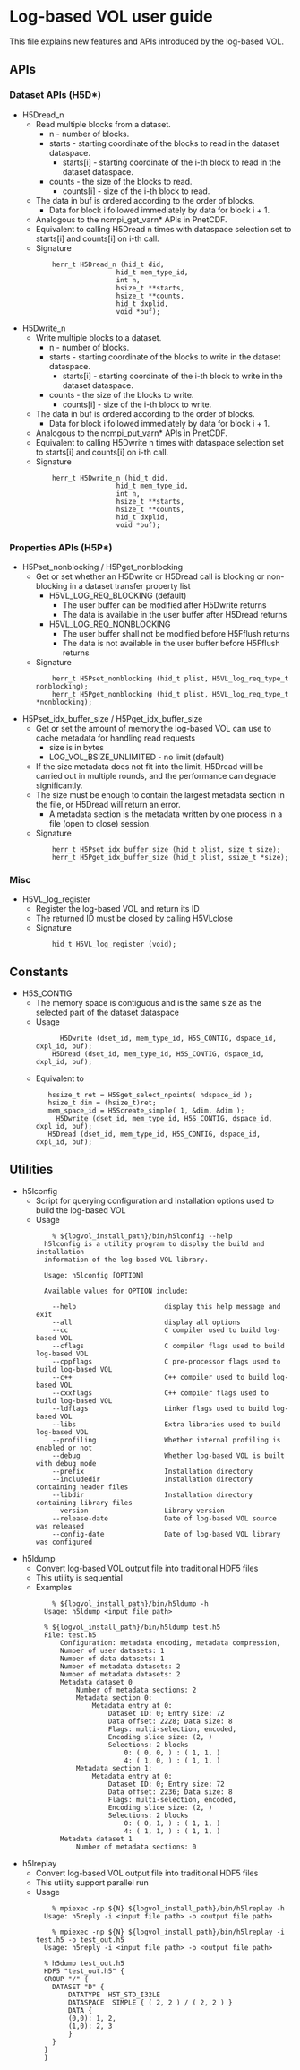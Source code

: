 # Log-based VOL user guide

This file explains new features and APIs introduced by the log-based VOL.

## APIs
### Dataset APIs (H5D*)
* H5Dread_n
  + Read multiple blocks from a dataset.
    + n - number of blocks.
    + starts - starting coordinate of the blocks to read in the dataset dataspace.
      + starts[i] - starting coordinate of the i-th block to read in the dataset dataspace.
    + counts - the size of the blocks to read.
      + counts[i] - size of the i-th block to read.
  + The data in buf is ordered according to the order of blocks.
    + Data for block i followed immediately by data for block i + 1.
  + Analogous to the ncmpi_get_varn* APIs in PnetCDF.
  + Equivalent to calling H5Dread n times with dataspace selection set to starts[i] and counts[i] on i-th call.
  + Signature
    ```
        herr_t H5Dread_n (hid_t did,
                        hid_t mem_type_id,
                        int n,
                        hsize_t **starts,
                        hsize_t **counts,
                        hid_t dxplid,
                        void *buf);
    ```
* H5Dwrite_n
  + Write multiple blocks to a dataset.
    + n - number of blocks.
    + starts - starting coordinate of the blocks to write in the dataset dataspace.
      + starts[i] - starting coordinate of the i-th block to write in the dataset dataspace.
    + counts - the size of the blocks to write.
      + counts[i] - size of the i-th block to write.
  + The data in buf is ordered according to the order of blocks.
    + Data for block i followed immediately by data for block i + 1.
  + Analogous to the ncmpi_put_varn* APIs in PnetCDF.
  + Equivalent to calling H5Dwrite n times with dataspace selection set to starts[i] and counts[i] on i-th call.
  + Signature
    ```
        herr_t H5Dwrite_n (hid_t did,
                        hid_t mem_type_id,
                        int n,
                        hsize_t **starts,
                        hsize_t **counts,
                        hid_t dxplid,
                        void *buf);
    ```

### Properties APIs (H5P*)
* H5Pset_nonblocking / H5Pget_nonblocking 
  + Get or set whether an H5Dwrite or H5Dread call is blocking or non-blocking in a dataset transfer property list
    + H5VL_LOG_REQ_BLOCKING (default)
      + The user buffer can be modified after H5Dwrite returns
      + The data is available in the user buffer after H5Dread returns
    + H5VL_LOG_REQ_NONBLOCKING
      + The user buffer shall not be modified before H5Fflush returns
      + The data is not available in the user buffer before H5Fflush returns
  + Signature
    ```
        herr_t H5Pset_nonblocking (hid_t plist, H5VL_log_req_type_t nonblocking);
        herr_t H5Pget_nonblocking (hid_t plist, H5VL_log_req_type_t *nonblocking);
    ```
* H5Pset_idx_buffer_size / H5Pget_idx_buffer_size 
  + Get or set the amount of memory the log-based VOL can use to cache metadata for handling read requests
    + size is in bytes
    + LOG_VOL_BSIZE_UNLIMITED - no limit (default)
  + If the size metadata does not fit into the limit, H5Dread will be carried out in multiple rounds, and the performance can degrade significantly.
  + The size must be enough to contain the largest metadata section in the file, or H5Dread will return an error.
    + A metadata section is the metadata written by one process in a file (open to close) session.
  + Signature
    ```
        herr_t H5Pset_idx_buffer_size (hid_t plist, size_t size);
        herr_t H5Pget_idx_buffer_size (hid_t plist, ssize_t *size);
    ```
### Misc
* H5VL_log_register
  + Register the log-based VOL and return its ID
  + The returned ID must be closed by calling H5VLclose
  + Signature
    ```
        hid_t H5VL_log_register (void);
    ```

## Constants
* H5S_CONTIG
  + The memory space is contiguous and is the same size as the selected part of the dataset dataspace
  + Usage
    ```
	      H5Dwrite (dset_id, mem_type_id, H5S_CONTIG, dspace_id, dxpl_id, buf);
        H5Dread (dset_id, mem_type_id, H5S_CONTIG, dspace_id, dxpl_id, buf);
    ```
  + Equivalent to
     ```
        hssize_t ret = H5Sget_select_npoints( hdspace_id );
        hsize_t dim = (hsize_t)ret;
        mem_space_id = H5Screate_simple( 1, &dim, &dim );
	      H5Dwrite (dset_id, mem_type_id, H5S_CONTIG, dspace_id, dxpl_id, buf);
        H5Dread (dset_id, mem_type_id, H5S_CONTIG, dspace_id, dxpl_id, buf);
    ``` 
## Utilities
* h5lconfig
  + Script for querying configuration and installation options used to build the log-based VOL
  + Usage
    ```
	    % ${logvol_install_path}/bin/h5lconfig --help
      h5lconfig is a utility program to display the build and installation
      information of the log-based VOL library.

      Usage: h5lconfig [OPTION]

      Available values for OPTION include:

        --help                      display this help message and exit
        --all                       display all options
        --cc                        C compiler used to build log-based VOL
        --cflags                    C compiler flags used to build log-based VOL
        --cppflags                  C pre-processor flags used to build log-based VOL
        --c++                       C++ compiler used to build log-based VOL
        --cxxflags                  C++ compiler flags used to build log-based VOL
        --ldflags                   Linker flags used to build log-based VOL
        --libs                      Extra libraries used to build log-based VOL
        --profiling                 Whether internal profiling is enabled or not
        --debug                     Whether log-based VOL is built with debug mode
        --prefix                    Installation directory
        --includedir                Installation directory containing header files
        --libdir                    Installation directory containing library files
        --version                   Library version
        --release-date              Date of log-based VOL source was released
        --config-date               Date of log-based VOL library was configured
    ```
* h5ldump
  + Convert log-based VOL output file into traditional HDF5 files
  + This utility is sequential
  + Examples
    ```
	    % ${logvol_install_path}/bin/h5ldump -h
      Usage: h5ldump <input file path>

      % ${logvol_install_path}/bin/h5ldump test.h5 
      File: test.h5
          Configuration: metadata encoding, metadata compression, 
          Number of user datasets: 1
          Number of data datasets: 1
          Number of metadata datasets: 2
          Number of metadata datasets: 2
          Metadata dataset 0
              Number of metadata sections: 2
              Metadata section 0: 
                  Metadata entry at 0: 
                      Dataset ID: 0; Entry size: 72
                      Data offset: 2228; Data size: 8
                      Flags: multi-selection, encoded, 
                      Encoding slice size: (2, )
                      Selections: 2 blocks
                          0: ( 0, 0, ) : ( 1, 1, )
                          4: ( 1, 0, ) : ( 1, 1, )
              Metadata section 1: 
                  Metadata entry at 0: 
                      Dataset ID: 0; Entry size: 72
                      Data offset: 2236; Data size: 8
                      Flags: multi-selection, encoded, 
                      Encoding slice size: (2, )
                      Selections: 2 blocks
                          0: ( 0, 1, ) : ( 1, 1, )
                          4: ( 1, 1, ) : ( 1, 1, )
          Metadata dataset 1
              Number of metadata sections: 0
    ```
* h5lreplay
  + Convert log-based VOL output file into traditional HDF5 files
  + This utility support parallel run
  + Usage
    ```
	    % mpiexec -np ${N} ${logvol_install_path}/bin/h5lreplay -h
      Usage: h5reply -i <input file path> -o <output file path>

	    % mpiexec -np ${N} ${logvol_install_path}/bin/h5lreplay -i test.h5 -o test_out.h5
      Usage: h5reply -i <input file path> -o <output file path>

      % h5dump test_out.h5
      HDF5 "test_out.h5" {
      GROUP "/" {
        DATASET "D" {
            DATATYPE  H5T_STD_I32LE
            DATASPACE  SIMPLE { ( 2, 2 ) / ( 2, 2 ) }
            DATA {
            (0,0): 1, 2,
            (1,0): 2, 3
            }
        }
      }
      }
    ```
